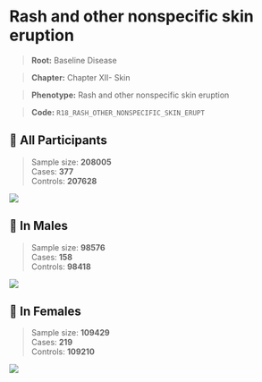 # Rash and other nonspecific skin eruption

> **Root:** Baseline Disease  

> **Chapter:** Chapter XII- Skin  

> **Phenotype:** Rash and other nonspecific skin eruption  

> **Code:** `R18_RASH_OTHER_NONSPECIFIC_SKIN_ERUPT`

## 🧪 All Participants  
> Sample size: **208005**  
> Cases: **377**  
> Controls: **207628**
<img src="/Disease/Figures/ALL/Baseline/R18_RASH_OTHER_NONSPECIFIC_SKIN_ERUPT.png"/>
<CsvTable src="/public/Disease/Data/ALL/Baseline/LG_R18_RASH_OTHER_NONSPECIFIC_SKIN_ERUPT.csv" label="🔍 View full results" />

## 👨 In Males  
> Sample size: **98576**  
> Cases: **158**  
> Controls: **98418**
<img src="/Disease/Figures/Male/Baseline/R18_RASH_OTHER_NONSPECIFIC_SKIN_ERUPT.png"/>
<CsvTable src="/public/Disease/Data/Male/Baseline/LG_R18_RASH_OTHER_NONSPECIFIC_SKIN_ERUPT.csv" label="🔍 View full results" />

## 👩 In Females  
> Sample size: **109429**  
> Cases: **219**  
> Controls: **109210**
<img src="/Disease/Figures/Female/Baseline/R18_RASH_OTHER_NONSPECIFIC_SKIN_ERUPT.png"/>
<CsvTable src="/public/Disease/Data/Female/Baseline/LG_R18_RASH_OTHER_NONSPECIFIC_SKIN_ERUPT.csv" label="🔍 View full results" />
